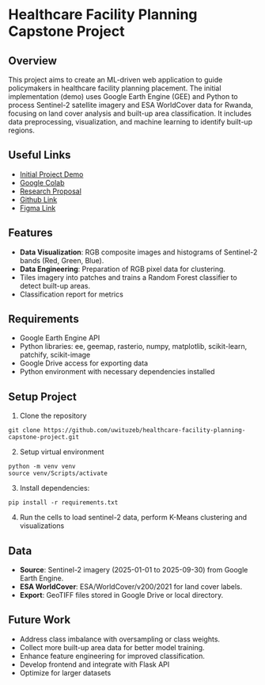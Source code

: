 # Healthcare Facility Planning Capstone Project

## Overview

This project aims to create an ML-driven web application to guide policymakers in healthcare facility planning placement. The initial implementation (demo) uses Google Earth Engine (GEE) and Python to process Sentinel-2 satellite imagery and ESA WorldCover data for Rwanda, focusing on land cover analysis and built-up area classification. It includes data preprocessing, visualization, and machine learning to identify built-up regions.

## Useful Links

- [Initial Project Demo](https://drive.google.com/drive/folders/1QuFkSdhaahjhSNORI3h6Uj6ww63RIv6k?usp=sharing)
- [Google Colab](https://colab.research.google.com/drive/14DFmzp2NZUoD-YDjNYutxfCC8dWomqqi?usp=sharing)
- [Research Proposal](https://docs.google.com/document/d/1oD9Z0VMz-l0DHpFxPu1oSyIhshzPu5Mk/edit?usp=sharing&ouid=105607031437751611507&rtpof=true&sd=true)
- [Github Link](https://github.com/uwituzeb/healthcare-facility-planning-capstone-project)
- [Figma Link](https://www.figma.com/design/vpXG6EV3bQxsLMF8JYRGjV/capstone?node-id=0-1&t=Ahrr6lRoqB9Y1dUl-1)

## Features

- **Data Visualization**: RGB composite images and histograms of Sentinel-2 bands (Red, Green, Blue).
- **Data Engineering**: Preparation of RGB pixel data for clustering.
- Tiles imagery into patches and trains a Random Forest classifier to detect built-up areas.
- Classification report for metrics

## Requirements

- Google Earth Engine API
- Python libraries: ee, geemap, rasterio, numpy, matplotlib, scikit-learn, patchify, scikit-image
- Google Drive access for exporting data
- Python environment with necessary dependencies installed

## Setup Project

1. Clone the repository

```
git clone https://github.com/uwituzeb/healthcare-facility-planning-capstone-project.git
```

2. Setup virtual environment

```
python -m venv venv
source venv/Scripts/activate
```

3. Install dependencies:

```
pip install -r requirements.txt
```

4. Run the cells to load sentinel-2 data, perform K-Means clustering and visualizations

## Data

- **Source**: Sentinel-2 imagery (2025-01-01 to 2025-09-30) from Google Earth Engine.
- **ESA WorldCover**: ESA/WorldCover/v200/2021 for land cover labels.
- **Export**: GeoTIFF files stored in Google Drive or local directory.

## Future Work

- Address class imbalance with oversampling or class weights.
- Collect more built-up area data for better model training.
- Enhance feature engineering for improved classification.
- Develop frontend and integrate with Flask API
- Optimize for larger datasets

